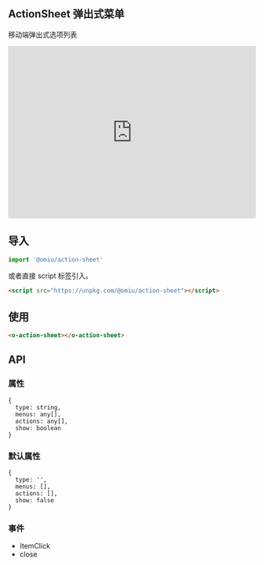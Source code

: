 ## ActionSheet 弹出式菜单

移动端弹出式选项列表

<iframe height="351" style="width: 100%;" scrolling="no" title="OMIU ActionSheet" src="https://codepen.io/omijs/embed/wvKdoNJ?height=351&theme-id=default&default-tab=html,result" frameborder="no" allowtransparency="true" allowfullscreen="true" loading="lazy">
  See the Pen <a href='https://codepen.io/omijs/pen/wvKdoNJ'>OMIU Checkbox</a> by OMI
  (<a href='https://codepen.io/omijs'>@omijs</a>) on <a href='https://codepen.io'>CodePen</a>.
</iframe>

## 导入

```js
import '@omiu/action-sheet'
```

或者直接 script 标签引入。


```html
<script src="https://unpkg.com/@omiu/action-sheet"></script>
```

## 使用

```html
<o-action-sheet></o-action-sheet>
```


## API

### 属性

```tsx
{
  type: string,
  menus: any[],
  actions: any[],
  show: boolean
}
```

### 默认属性
```tsx
{
  type: '',
  menus: [],
  actions: [],
  show: false
}
```
### 事件
* ItemClick
* close
